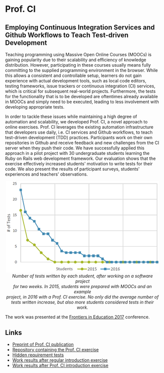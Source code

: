 # Prof. CI
## Employing Continuous Integration Services and Github Workflows to Teach Test-driven Development

Teaching programming using Massive Open Online Courses (MOOCs) is gaining popularity due to their scalability and efficiency of knowledge distribution. However, participating in these courses usually means fully committing to the supplied programming environment in the browser. While this allows a consistent and controllable setup, learners do not gain experience with actual development tools, such as local code editors, testing frameworks, issue trackers or continuous integration (CI) services, which is critical for subsequent real-world projects. Furthermore, the tests for the functionality that is to be developed are oftentimes already available in MOOCs and simply need to be executed, leading to less involvement with developing appropriate tests.

In order to tackle these issues while maintaining a high degree of automation and scalability, we developed Prof. CI, a novel approach to online exercises. Prof. CI leverages the existing automation infrastructure that developers use daily, i.e. CI services and Github workflows, to teach test-driven development (TDD) practices. Participants work on their own repositories in Github and receive feedback and new challenges from the CI server when they push their code. We have successfully applied this approach in a pilot project with 30 undergraduate students learning the Ruby on Rails web development framework. Our evaluation shows that the exercise effectively increased students' motivation to write tests for their code. We also present the results of participant surveys, students' experiences and teachers' observations.

<p align="center" >
<img src="tests_per_student.png" alt="tests per student" width="500px"><br>
<em>Number of tests written by each student, after working on a software project<br> for two weeks. 
In 2015, students were prepared with MOOCs and an example<br> project, in 2016 with a Prof. CI exercise.
No only did the average number of <br>tests written increase, but also more students considered tests in their work.</em>
</p>

The work was presented at the [Frontiers in Education 2017](http://fie2017.org/) conference.

## Links

 * [Preprint of Prof. CI publication](prof_ci.pdf)
 * [Repository containing the Prof. CI exercise](https://github.com/hpi-epic/profci-exercise#prof-ci----ruby-on-rails-and-tdd-exercise)
 * [Hidden requirement tests](https://github.com/hpi-epic/profci-tasks/tree/master/spec/_tdd_tasks)
 * [Work results after regular introduction exercise](https://github.com/hpi-epic/wimi-portal-analysis/wiki)
 * [Work results after Prof. CI introduction exercise](https://github.com/hpi-epic/workshop-portal-analysis/wiki)
